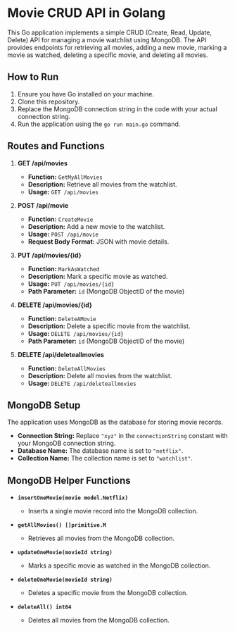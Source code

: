 # Movie CRUD API in Golang

This Go application implements a simple CRUD (Create, Read, Update, Delete) API for managing a movie watchlist using MongoDB. The API provides endpoints for retrieving all movies, adding a new movie, marking a movie as watched, deleting a specific movie, and deleting all movies.

## How to Run

1. Ensure you have Go installed on your machine.
2. Clone this repository.
3. Replace the MongoDB connection string in the code with your actual connection string.
4. Run the application using the `go run main.go` command.

## Routes and Functions

1. **GET /api/movies**

   - **Function:** `GetMyAllMovies`
   - **Description:** Retrieve all movies from the watchlist.
   - **Usage:** `GET /api/movies`

2. **POST /api/movie**

   - **Function:** `CreateMovie`
   - **Description:** Add a new movie to the watchlist.
   - **Usage:** `POST /api/movie`
   - **Request Body Format:** JSON with movie details.

3. **PUT /api/movies/{id}**

   - **Function:** `MarkAsWatched`
   - **Description:** Mark a specific movie as watched.
   - **Usage:** `PUT /api/movies/{id}`
   - **Path Parameter:** `id` (MongoDB ObjectID of the movie)

4. **DELETE /api/movies/{id}**

   - **Function:** `DeleteAMovie`
   - **Description:** Delete a specific movie from the watchlist.
   - **Usage:** `DELETE /api/movies/{id}`
   - **Path Parameter:** `id` (MongoDB ObjectID of the movie)

5. **DELETE /api/deleteallmovies**
   - **Function:** `DeleteAllMovies`
   - **Description:** Delete all movies from the watchlist.
   - **Usage:** `DELETE /api/deleteallmovies`

## MongoDB Setup

The application uses MongoDB as the database for storing movie records.

- **Connection String:** Replace `"xyz"` in the `connectionString` constant with your MongoDB connection string.
- **Database Name:** The database name is set to `"netflix"`.
- **Collection Name:** The collection name is set to `"watchlist"`.

## MongoDB Helper Functions

- **`insertOneMovie(movie model.Netflix)`**

  - Inserts a single movie record into the MongoDB collection.

- **`getAllMovies() []primitive.M`**

  - Retrieves all movies from the MongoDB collection.

- **`updateOneMovie(movieId string)`**

  - Marks a specific movie as watched in the MongoDB collection.

- **`deleteOneMovie(movieId string)`**

  - Deletes a specific movie from the MongoDB collection.

- **`deleteAll() int64`**
  - Deletes all movies from the MongoDB collection.
